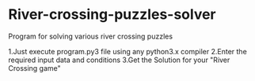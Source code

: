 # River-crossing-puzzles-solver
Program for solving various river crossing puzzles

1.Just execute program.py3 file using any python3.x compiler
2.Enter the required input data and conditions
3.Get the Solution for your "River Crossing game"
